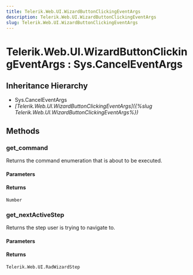 ```yaml
---
title: Telerik.Web.UI.WizardButtonClickingEventArgs
description: Telerik.Web.UI.WizardButtonClickingEventArgs
slug: Telerik.Web.UI.WizardButtonClickingEventArgs
---
```


# Telerik.Web.UI.WizardButtonClickingEventArgs : Sys.CancelEventArgs

## Inheritance Hierarchy

* Sys.CancelEventArgs
* *[Telerik.Web.UI.WizardButtonClickingEventArgs]({%slug Telerik.Web.UI.WizardButtonClickingEventArgs%})*


## Methods

### get_command

Returns the command enumeration that is about to be executed.

#### Parameters

#### Returns

`Number`

### get_nextActiveStep

Returns the step user is trying to navigate to.

#### Parameters

#### Returns

`Telerik.Web.UI.RadWizardStep`

